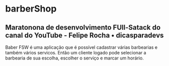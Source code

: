 # barberShop

## Maratonona de desenvolvimento FUll-Satack do canal do YouTube - Felipe Rocha • dicasparadevs

Baber FSW é uma aplicação que é possível cadastrar várias barbearias e também vários servicos. Então um cliente logado pode selecionar a barbearia de sua escolha, escolher o serviço e marcar um horário. 
